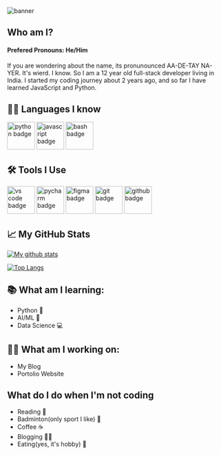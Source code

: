 <img align="center" src="https://user-images.githubusercontent.com/85427178/167567036-5cd059d4-92c9-47a4-b252-1624cc3387e5.png" alt="banner">

<h2>Who am I?</h2>
<h4>Prefered Pronouns: He/Him</h4>
<p>If you are wondering about the name, its pronunounced AA-DE-TAY NA-YER. It's wierd. I know. So I am a 12 year old full-stack developer living in India. I started my coding journey about 2 years ago, and so far I have learned JavaScript and Python.</p>

<h2>👦🏼 Languages I know</h2>
<p>
<img style="width:4rem" src="https://img.icons8.com/color/344/python--v1.png" alt="python badge" />
<img style="width:4rem" src="https://img.icons8.com/color/344/javascript--v1.png" alt="javascript badge" />
<img style="width:4rem" src="https://img.icons8.com/plasticine/344/bash.png" alt="bash badge" />
</p>

<h2>🛠 Tools I Use</h2>
<p>
<img style="width:4rem" src="https://img.icons8.com/color/344/visual-studio-code-2019.png" alt="vs code badge" />
<img style="width:4rem" src="https://img.icons8.com/color/344/pycharm.png" alt="pycharm badge" />
<img style="width:4rem" src="https://img.icons8.com/color/344/figma--v1.png" alt="figma badge" />
<img style="width:4rem" src="https://img.icons8.com/color/344/git.png" alt="git badge" />
<img style="width:4rem" src="https://user-images.githubusercontent.com/85427178/169740650-a08f51bb-0cc2-43ad-8015-d7122bfd85b7.png" alt="github badge" />
</p>

<h2>📈 My GitHub Stats</h2>

<!-- ![GitHub Activity Graph](https://activity-graph.herokuapp.com/graph?username=Aaditey-Nair&theme=dracula&hide_border=true) -->

[![My github stats](https://github-readme-stats.vercel.app/api/?username=Aaditey-Nair&show_icons=true&hide_border=true&theme=dracula)](https://github.com/Aaditey-Nair)

[![Top Langs](https://github-readme-stats.vercel.app/api/top-langs/?username=Aaditey-Nair&theme=dracula)](https://github.com/Aaditey-Nair)
  
<h2>📚 What am I learning:</h2>
<ul>
  <li>Python 🐍</li>
  <li>AI/ML 🤖</li>
  <li>Data Science 💻</li>
</ul>

<h2>👷🏼 What am I working on:</h2>
<ul>
  <li>My Blog</li>
  <li>Portolio Website</li>
</ul>

<h2>What do I do when I'm not coding </h2>
<ul>
  <li>Reading 📕</li>
  <li>Badminton(only sport I like) 🏸</li>
  <li>Coffee ☕</li>
  <li>Blogging ✍🏼</li>
  <li>Eating(yes, it's hobby) 🥗</li>
</ul>
